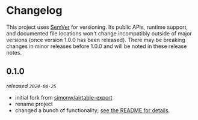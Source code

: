 # Changelog

This project uses [SemVer](https://semver.org/) for versioning. Its public APIs, runtime support, and documented file locations won't change incompatibly outside of major versions (once version 1.0.0 has been released). There may be breaking changes in minor releases before 1.0.0 and will be noted in these release notes.

## 0.1.0

_released `2024-04-25`_

- initial fork from [simonw/airtable-export](https://github.com/simonw/airtable-export)
- rename project
- changed a bunch of functionality; [see the README for details](https://github.com/xavdid/backup-airtable?tab=readme-ov-file#differences-from-upstream).
